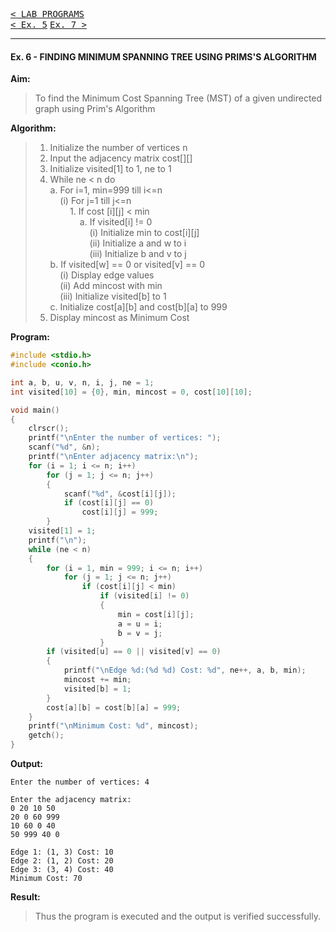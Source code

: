 [<kbd>< LAB PROGRAMS</kbd>](../README.md#lab-programs)  
[<kbd>< Ex. 5</kbd>](../lab_programs/e5.md)
[<kbd> Ex. 7 ></kbd>](../lab_programs/e7.md)

---

#### Ex. 6 - FINDING MINIMUM SPANNING TREE USING PRIMS'S ALGORITHM

**Aim:**
> To find the Minimum Cost Spanning Tree (MST) of a given undirected graph using Prim's Algorithm

**Algorithm:**
> 1. Initialize the number of vertices n  
> 2. Input the adjacency matrix cost[][]  
> 3. Initialize visited[1] to 1, ne to 1  
> 4. While ne < n do  
>    a. For i=1, min=999 till i<=n  
>        (i) For j=1 till j<=n  
>              1. If cost [i][j] < min  
>                  a. If visited[i] != 0  
>                         (i) Initialize min to cost[i][j]  
>                         (ii) Initialize a and w to i  
>                         (iii) Initialize b and v to j  
>    b. If visited[w] == 0 or visited[v] == 0  
>        (i) Display edge values  
>        (ii) Add mincost with min  
>        (iii) Initialize visited[b] to 1  
>    c. Initialize cost[a][b] and cost[b][a] to 999
> 5. Display mincost as Minimum Cost

**Program:**
```c
#include <stdio.h>
#include <conio.h>

int a, b, u, v, n, i, j, ne = 1;
int visited[10] = {0}, min, mincost = 0, cost[10][10];

void main()
{
    clrscr();
    printf("\nEnter the number of vertices: ");
    scanf("%d", &n);
    printf("\nEnter adjacency matrix:\n");
    for (i = 1; i <= n; i++)
        for (j = 1; j <= n; j++)
        {
            scanf("%d", &cost[i][j]);
            if (cost[i][j] == 0)
                cost[i][j] = 999;
        }
    visited[1] = 1;
    printf("\n");
    while (ne < n)
    {
        for (i = 1, min = 999; i <= n; i++)
            for (j = 1; j <= n; j++)
                if (cost[i][j] < min)
                    if (visited[i] != 0)
                    {
                        min = cost[i][j];
                        a = u = i;
                        b = v = j;
                    }
        if (visited[u] == 0 || visited[v] == 0)
        {
            printf("\nEdge %d:(%d %d) Cost: %d", ne++, a, b, min);
            mincost += min;
            visited[b] = 1;
        }
        cost[a][b] = cost[b][a] = 999;
    }
    printf("\nMinimum Cost: %d", mincost);
    getch();
}
```

**Output:**
```
Enter the number of vertices: 4

Enter the adjacency matrix:
0 20 10 50
20 0 60 999
10 60 0 40
50 999 40 0

Edge 1: (1, 3) Cost: 10
Edge 2: (1, 2) Cost: 20
Edge 3: (3, 4) Cost: 40
Minimum Cost: 70
```

**Result:**
> Thus the program is executed and the output is verified successfully.
